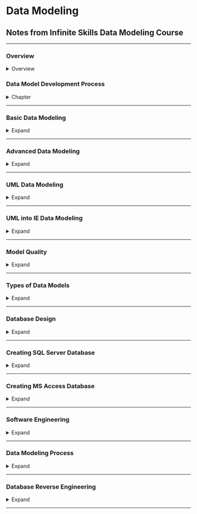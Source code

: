 <style>
img[alt=pict04] {
   width:40%;
}
img[alt=pict06] {
   width:60%;
}
img[alt=pict08] {
   width:80%;
}
</style>


# Data Modeling

## Notes from Infinite Skills Data Modeling Course

<hr />

### Overview

<details>
<summary>Overview</summary>


1. Development Process
    1. Ascertain business requirements (**busreq**)
    1. Apply busreq's to creating data model
    1. Use **data model** to create **database design**
    1. Use **database design** to implement **database**
1. Two notations
    1. UML for Data Modeling
        1. from Enterprise Architect tool
    1. IE for database design
        1. from Erwin tool
1. Two advanced topics
    1. Data Modeling Patterns
    1. Database Reverse Engineering
1. DBMS
    1. Performance
        1. General Purpose Logic
        1. Concurrent access
        1. Data integrity
        1. Crash Recovery
        1. Data security
    1. Protects against
        1. Programming mistakes
        1. Hardware Failure
        1. Networking Failure
1. Relational Database
    1. Data is read from tables
    1. Tables have number of columns
    1. Tables can have infinite rows
    1. Data entries are the intersection between row and column
    1. Tables can create unique data by matching fields and foreign keys with others
1.  Why focus on Data Models
    1. Reduce Cost
    1. Increase Quality of product
    1. Increase Product production
    1. Increase data performance
    
    

</details>












### Data Model Development Process

<details>
<summary>Chapter</summary>

#### 1. Data Model Notations

1. 


#### 2. UML Versus IE - Conceptual, Logical, and Physical

1. 


</details>
<hr />




### Basic Data Modeling

<details>
<summary>Expand</summary>

#### 1. Class and Attribute

1. 


#### 2. Operation

1. 


#### 3. Domain

1. 


#### 4. Association Name

1. 


#### 5. Association End

1. 


#### 6. Multiplicity - UML

1. 


#### 7. Multiplicity - IE

1. 


#### 8. Generalization - UML

1. 


#### 9. Generalization - IE

1. 


#### 10. Abstract vs. Concrete Superclass

1. 


#### 11. Practical Tips

1. 


#### 12. Self Assessment

1. 


#### 1. 

1. 


#### 2. 

1. 


</details>
<hr />


### Advanced Data Modeling

<details>
<summary>Expand</summary>

#### 1. Sub-chapter

1. 


#### 2. Sub-Chapter

1. 


</details>
<hr />





### UML Data Modeling

<details>
<summary>Expand</summary>

#### 1. Sub-chapter

1. 


#### 2. Sub-Chapter

1. 


</details>
<hr />



### UML into IE Data Modeling
<details>
<summary>Expand</summary>

#### 1. Sub-chapter

1. 


#### 2. Sub-Chapter

1. 


</details>
<hr />




### Model Quality
<details>
<summary>Expand</summary>

#### 1. Sub-chapter

1. 


#### 2. Sub-Chapter

1. 


</details>
<hr />







### Types of Data Models
<details>
<summary>Expand</summary>

#### 1. Sub-chapter

1. 


#### 2. Sub-Chapter

1. 


</details>
<hr />











### Database Design
<details>
<summary>Expand</summary>

#### 1. Sub-chapter

1. 


#### 2. Sub-Chapter

1. 


</details>
<hr />












### Creating SQL Server Database
<details>
<summary>Expand</summary>

#### 1. Sub-chapter

1. 


#### 2. Sub-Chapter

1. 


</details>
<hr />












### Creating MS Access Database
<details>
<summary>Expand</summary>

#### 1. Sub-chapter

1. 


#### 2. Sub-Chapter

1. 


</details>
<hr />






### Software Engineering
<details>
<summary>Expand</summary>

#### 1. Sub-chapter

1. 


#### 2. Sub-Chapter

1. 


</details>
<hr />







### Data Modeling Process
<details>
<summary>Expand</summary>

#### 1. Sub-chapter

1. 


#### 2. Sub-Chapter

1. 


</details>
<hr />












### Database Reverse Engineering
<details>
<summary>Expand</summary>

#### 1. Sub-chapter

1. 


#### 2. Sub-Chapter

1. 


</details>
<hr />
